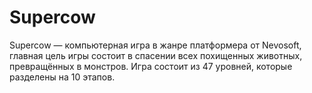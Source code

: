 # Supercow
Supercow — компьютерная игра в жанре платформера от Nevosoft, главная цель игры состоит в спасении всех похищенных животных, превращённых в монстров. Игра состоит из 47 уровней, которые разделены на 10 этапов.
